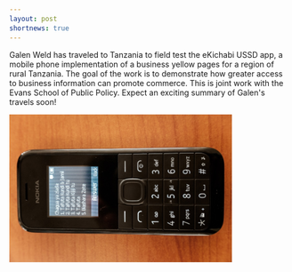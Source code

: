 ```yaml
---
layout: post
shortnews: true
---
```

Galen Weld has traveled to Tanzania to field test the eKichabi USSD app,  a mobile phone implementation of a business yellow pages for a region of rural Tanzania.  The goal of the work is to demonstrate how greater access to business information can promote commerce.  This is joint work with the Evans School of Public Policy.  Expect an exciting summary of Galen's travels soon!

<img src="img/lib/ekichabi.jpg" alt="eKichabi USSD app" width="400">

[1]: https://www.microsoft.com/en-us/research/people/jaoneil/
[2]: https://www.microsoft.com/en-us/research/group/technology-for-emerging-markets/




